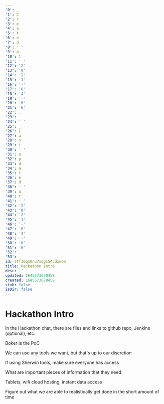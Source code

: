 ```yaml
---
'0': _
'1': C
'2': r
'3': e
'4': a
'5': t
'6': e
'7': d
'8': ' '
'9': a
'10': t
'11': ' '
'12': '2'
'13': '0'
'14': '2'
'15': '1'
'16': '-'
'17': '0'
'18': '4'
'19': '-'
'20': '0'
'21': '6'
'22': .
'23': _
'24': ' '
'25': _
'26': L
'27': a
'28': s
'29': t
'30': ' '
'31': u
'32': p
'33': d
'34': a
'35': t
'36': e
'37': d
'38': ' '
'39': a
'40': t
'41': ' '
'42': '2'
'43': '0'
'44': '2'
'45': '1'
'46': '-'
'47': '0'
'48': '4'
'49': '-'
'50': '0'
'51': '6'
'52': .
'53': _
id: ztf36qn0nu7vqgc54cdxwon
title: Hackathon Intro
desc: ''
updated: 1645573670458
created: 1645573670458
stub: false
isDir: false
---
```


# Hackathon Intro


In the Hackathon chat, there are files and links to github repo, Jenkins (optional), etc.

Boker is the PoC

We can use any tools we want, but that's up to our discretion

If using Sherwin tools, make sure everyone has access

What are important pieces of information that they need

Tablets, wifi cloud hosting, instant data access

Figure out what we are able to realistically get done in the short amount of time


